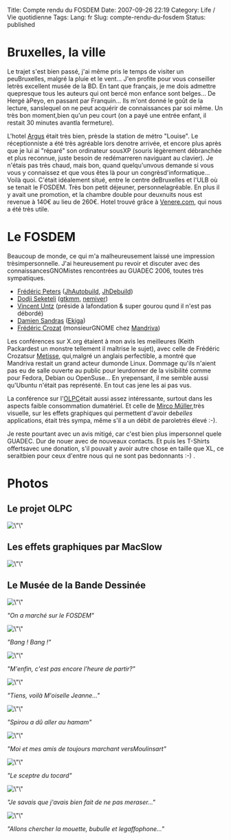 Title: Compte rendu du FOSDEM
Date: 2007-09-26 22:19
Category: Life / Vie quotidienne
Tags:
Lang: fr
Slug: compte-rendu-du-fosdem
Status: published

Bruxelles, la ville
===================

Le trajet s'est bien passé, j'ai même pris le temps de visiter un peuBruxelles, malgré la pluie et le vent... J'en profite pour vous conseiller letrès excellent musée de la BD. En tant que français, je me dois admettre quepresque tous les auteurs qui ont bercé mon enfance sont belges... De Hergé àPeyo, en passant par Franquin... Ils m'ont donné le goût de la lecture, sanslequel on ne peut acquérir de connaissances par soi même. Un très bon moment,bien qu'un peu court (on a payé une entrée enfant, il restait 30 minutes avantla fermeture).

L'hotel [Argus](http://www.hotel-argus.be/) était très bien, prèsde la station de métro "Louise". Le réceptionniste a été très agréable lors denotre arrivée, et encore plus après que je lui ai "réparé" son ordinateur sousXP (souris légèrement débranchée et plus reconnue, juste besoin de redémarreren naviguant au clavier). Je n'étais pas très chaud, mais bon, quand quelqu'unvous demande si vous vous y connaissez et que vous êtes là pour un congrèsd'informatique... Voilà quoi. C'était idéalement situé, entre le centre deBruxelles et l'ULB où se tenait le FOSDEM. Très bon petit déjeuner, personnelagréable. En plus il y avait une promotion, et la chambre double pour deuxnuits nous est revenue à 140€ au lieu de 260€. Hotel trouvé grâce à [Venere.com](http://www.venere.com/), qui nous a été très utile.

Le FOSDEM
=========

Beaucoup de monde, ce qui m'a malheureusement laissé une impression trèsimpersonnelle. J'ai heureusement pu revoir et discuter avec des connaissancesGNOMistes rencontrées au GUADEC 2006, toutes très sympatiques.

-   [Frédéric Peters](http://www.0d.be/) ([JhAutobuild](http://jhbuild.bxlug.be/), [JhDebuild](http://jhdebuild.0d.be/))
-   [Dodji Seketeli](http://dodji.freespiders.org/blog/) ([gtkmm](http://www.gtkmm.org/), [nemiver](http://home.gna.org/nemiver/))
-   [Vincent Untz](http://www.vuntz.net/blog/) (préside à lafondation & super gourou qund il n'est pas débordé)
-   [Damien Sandras](http://blog.ekiga.net/) ([Ekiga](http://www.ekiga.org/))
-   [Frédéric Crozat](http://twinpeaks.dyndns.org/blog/) (monsieurGNOME chez [Mandriva](http://www.mandriva.com/))

Les conférences sur X.org étaient à mon avis les meilleures (Keith Packardest un monstre tellement il maîtrise le sujet), avec celle de Frédéric Crozatsur [Metisse](http://www.mandriva.com/fr/projects/metisse), qui,malgré un anglais perfectible, a montré que Mandriva restait un grand acteur dumonde Linux. Dommage qu'ils n'aient pas eu de salle ouverte au public pour leurdonner de la visibilité comme pour Fedora, Debian ou OpenSuse... En yrepensant, il me semble aussi qu'Ubuntu n'était pas représenté. En tout cas jene les ai pas vus.

La conférence sur l'[OLPC](http://www.laptop.org/index.fr.html)était aussi assez intéressante, surtout dans les aspects faible consommation dumatériel. Et celle de [Mirco Müller](http://macslow.thepimp.net/),très visuelle, sur les effets graphiques qui permettent d'avoir de*belles* applications, était très sympa, même s'il a un débit de paroletrès élevé :-).

Je reste pourtant avec un avis mitigé, car c'est bien plus impersonnel quele GUADEC. Dur de nouer avec de nouveaux contacts. Et puis les T-Shirts offertsavec une donation, s'il pouvait y avoir autre chose en taille que XL, ce seraitbien pour ceux d'entre nous qui ne sont pas bedonnants :-) .

Photos
======

Le projet OLPC
--------------

![\\"\\"](/public/fosdem/2007/fosdem-019.jpg)

Les effets graphiques par MacSlow
---------------------------------

![\\"\\"](/public/fosdem/2007/fosdem-023.jpg)

Le Musée de la Bande Dessinée
-----------------------------

![\\"\\"](/public/fosdem/2007/fosdem-037.jpg)

<div class="\"hitencart\"" style="\&quot;text-align:" left\"="">

*"On a marché sur le FOSDEM"*

</div>

![\\"\\"](/public/fosdem/2007/fosdem-048.jpg)

<div class="\"hitencart\"">

*"Bang ! Bang !"*

</div>

![\\"\\"](/public/fosdem/2007/fosdem-056.jpg)

<div class="\"hitencart\"">

*"M'enfin, c'est pas encore l'heure de partir?"*

</div>

![\\"\\"](/public/fosdem/2007/fosdem-059.jpg)

<div class="\"hitencart\"">

*"Tiens, voilà M'oiselle Jeanne..."*

</div>

![\\"\\"](/public/fosdem/2007/fosdem-084.jpg)

<div class="\"hitencart\"">

*"Spirou a dû aller au hamam"*

</div>

![\\"\\"](/public/fosdem/2007/fosdem-094.jpg)

<div class="\"hitencart\"">

*"Moi et mes amis de toujours marchant versMoulinsart"*

</div>

![\\"\\"](/public/fosdem/2007/fosdem-102.jpg)

<div class="\"hitencart\"">

*"Le sceptre du tocard"*

</div>

![\\"\\"](/public/fosdem/2007/fosdem-106.jpg)

<div class="\"hitencart\"">

*"Je savais que j'avais bien fait de ne pas meraser..."*

</div>

![\\"\\"](/public/fosdem/2007/fosdem-118.jpg)

<div class="\"hitencart\"">

*"Allons chercher la mouette, bubulle et legaffophone..."*

</div>
